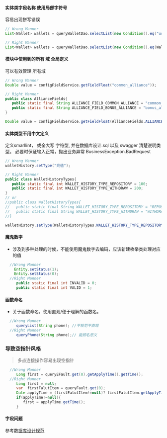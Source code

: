 #### 实体类字段名称 使用局部字符号
容易出现拼写错误

```java
// Wrong Manner
List<Wallet> wallets = queryWalletDao.selectList(new Condition().eq("user_id",userId));
```

```java
// Right Manner
List<Wallet> wallets = queryWalletDao.selectList(new Condition().eq(Wallet.USER_ID, userId));
```

#### 模块中使用到的所有 域 全局定义
可以有效管理 所有域
```java
// Wrong Manner
Double value = configFieldService.getFieldFloat("common_alliance"));
```

```java
// Right Manner
public class AllianceFields{
   public static final String ALLIANCE_FIELD_COMMON_ALLIANCE = "common_alliance";
   public static final String ALLIANCE_FIELD_BONUS_ALLIANCE = "bonus_alliance";
}

Double value = configFieldService.getFieldFloat(AllianceFields.ALLIANCE_FIELD_COMMON_ALLIANCE));
```

#### 实体类型不用中文定义
定义smarllint， 或全大写 字符型, 并在数据库设计.sql 以及 swagger 清楚说明类型。 必要时保证输入正常，抛出业务异常 BusinessException.BadRequest

```java
// Wrong Manner
walletHistory.setType("充值");

// Right Manner
public class WalletHistoryTypes{
   public static final int WALLET_HISTORY_TYPE_REPOSITORY = 100;
   public static final int WALLET_HISTORY_TYPE_WITHDRAW = 200;
}
// or
//public class WalletHistoryTypes{
//   public static final String WALLET_HISTORY_TYPE_REPOSITORY = "REPOSITORY";
//   public static final String WALLET_HISTORY_TYPE_WITHDRAW = "WITHDRAW";
//}

walletHistory.setType(WalletHistoryTypes.WALLET_HISTORY_TYPE_REPOSITORY);
```

#### 魔鬼数字
 - 涉及到多种处理的时候，不能使用魔鬼数字去编码，应该新建枚举类处理对应的值
```java
  //Wrong Manner
    Entity.setStatus(1);
    Entity.setStatus(0);
  //Right Manner
     public static final int INVALID = 0;
     public static final int VALID = 1;
```
#### 函数命名
 - 关于函数命名，使用直观/便于理解的函数名。
```java
  //Wrong Manner
     queryList(String phone); //不规范不直观
  //Right Manner
     queryPhone(String phone);// 能顾名思义
```
  
### 导致空指针风格
> 多点连接操作容易出现空指针
```java
  //Wrong Manner
     Long first = queryEFault.get(0).getApplyTime().getTime();
  //Right Manner
     Long first = null;
     var  firstFalutItem = queryFault.get(0);
     Date applyTime = (firstFalutItem!=null)? firstFalutItem.getApplyTime();
     if(applyTime!=null){
        first = applyTime.getTime();
     }
```

  
#### 字段问题
 参考数[据库设计规范](https://github.com/kequandian/dev_docs/blob/master/%E6%95%B0%E6%8D%AE%E5%BA%93%E8%AE%BE%E8%AE%A1%E8%A7%84%E8%8C%83.md)



